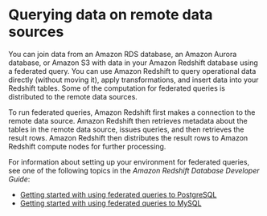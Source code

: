 # Querying data on remote data sources<a name="federated-query"></a>

You can join data from an Amazon RDS database, an Amazon Aurora database, or Amazon S3 with data in your Amazon Redshift database using a federated query\. You can use Amazon Redshift to query operational data directly \(without moving it\), apply transformations, and insert data into your Redshift tables\. Some of the computation for federated queries is distributed to the remote data sources\.

To run federated queries, Amazon Redshift first makes a connection to the remote data source\. Amazon Redshift then retrieves metadata about the tables in the remote data source, issues queries, and then retrieves the result rows\. Amazon Redshift then distributes the result rows to Amazon Redshift compute nodes for further processing\. 

For information about setting up your environment for federated queries, see one of the following topics in the *Amazon Redshift Database Developer Guide*:
+ [Getting started with using federated queries to PostgreSQL](https://docs.aws.amazon.com/redshift/latest/dg/getting-started-federated.html)
+ [Getting started with using federated queries to MySQL ](https://docs.aws.amazon.com/redshift/latest/dg/getting-started-federated-mysql.html)